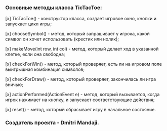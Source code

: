 ### Основные методы класса TicTacToe:

[x] TicTacToe() - конструктор класса, создает игровое окно, кнопки и запускает цикл игры;

[x] chooseSymbol() - метод, который запрашивает у игрока, какой символ он хочет использовать (крестик или нолик);

[x] makeMove(int row, int col) - метод, который делает ход в указанной клетке, если она свободна;

[x] checkForWin() - метод, который проверяет, есть ли на игровом поле выигрышная комбинация символов;

[x] checkForDraw() - метод, который проверяет, закончилась ли игра вничью;

[x] actionPerformed(ActionEvent e) - метод, который вызывается, когда игрок нажимает на кнопку, и запускает соответствующие действия;

[x] reset() - метод, который сбрасывает игру в начальное состояние.
 

 ### Создатель проекта - Dmitri Mandaji.
